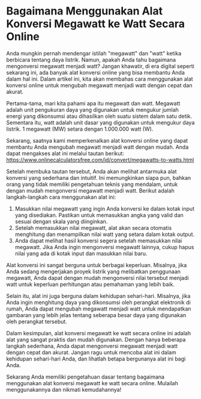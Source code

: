 Bagaimana Menggunakan Alat Konversi Megawatt ke Watt Secara Online
==================================================================

Anda mungkin pernah mendengar istilah "megawatt" dan "watt" ketika berbicara tentang daya listrik. Namun, apakah Anda tahu bagaimana mengonversi megawatt menjadi watt? Jangan khawatir, di era digital seperti sekarang ini, ada banyak alat konversi online yang bisa membantu Anda dalam hal ini. Dalam artikel ini, kita akan membahas cara menggunakan alat konversi online untuk mengubah megawatt menjadi watt dengan cepat dan akurat.

Pertama-tama, mari kita pahami apa itu megawatt dan watt. Megawatt adalah unit pengukuran daya yang digunakan untuk mengukur jumlah energi yang dikonsumsi atau dihasilkan oleh suatu sistem dalam satu detik. Sementara itu, watt adalah unit dasar yang digunakan untuk mengukur daya listrik. 1 megawatt (MW) setara dengan 1.000.000 watt (W).

Sekarang, saatnya kami memperkenalkan alat konversi online yang dapat membantu Anda mengubah megawatt menjadi watt dengan mudah. Anda dapat mengakses alat ini melalui tautan berikut: <https://www.onlinecalculatorsfree.com/id/convert/megawatts-to-watts.html>

Setelah membuka tautan tersebut, Anda akan melihat antarmuka alat konversi yang sederhana dan intuitif. Ini memungkinkan siapa pun, bahkan orang yang tidak memiliki pengetahuan teknis yang mendalam, untuk dengan mudah mengonversi megawatt menjadi watt. Berikut adalah langkah-langkah cara menggunakan alat ini:

1. Masukkan nilai megawatt yang ingin Anda konversi ke dalam kotak input yang disediakan. Pastikan untuk memasukkan angka yang valid dan sesuai dengan skala yang diinginkan.
2. Setelah memasukkan nilai megawatt, alat akan secara otomatis menghitung dan menampilkan nilai watt yang setara dalam kotak output.
3. Anda dapat melihat hasil konversi segera setelah memasukkan nilai megawatt. Jika Anda ingin mengonversi megawatt lainnya, cukup hapus nilai yang ada di kotak input dan masukkan nilai baru.

Alat konversi ini sangat berguna untuk berbagai keperluan. Misalnya, jika Anda sedang mengerjakan proyek listrik yang melibatkan penggunaan megawatt, Anda dapat dengan mudah mengonversi nilai tersebut menjadi watt untuk keperluan perhitungan atau pemahaman yang lebih baik.

Selain itu, alat ini juga berguna dalam kehidupan sehari-hari. Misalnya, jika Anda ingin menghitung daya yang dikonsumsi oleh perangkat elektronik di rumah, Anda dapat mengubah megawatt menjadi watt untuk mendapatkan gambaran yang lebih jelas tentang seberapa besar daya yang digunakan oleh perangkat tersebut.

Dalam kesimpulan, alat konversi megawatt ke watt secara online ini adalah alat yang sangat praktis dan mudah digunakan. Dengan hanya beberapa langkah sederhana, Anda dapat mengonversi megawatt menjadi watt dengan cepat dan akurat. Jangan ragu untuk mencoba alat ini dalam kehidupan sehari-hari Anda, dan lihatlah betapa bergunanya alat ini bagi Anda.

Sekarang Anda memiliki pengetahuan dasar tentang bagaimana menggunakan alat konversi megawatt ke watt secara online. Mulailah menggunakannya dan nikmati kemudahannya!